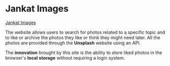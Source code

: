 # Jankat Images

[Jankat Images](https://foto-galeri.netlify.app/)

The website allows users to search for photos related to a specific topic and to like or archive the photos they like or think they might need later. All the photos are provided through the **Unsplash** website using an API.

The **innovation** brought by this site is the ability to store liked photos in the browser's **local storage** without requiring a login system.
